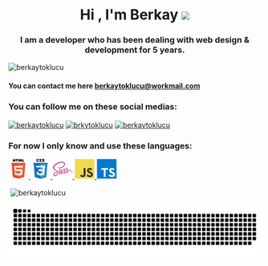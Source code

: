 <h1 align="center"><b>Hi , I'm Berkay </b><img src="https://media.giphy.com/media/hvRJCLFzcasrR4ia7z/giphy.gif" width="35"></h1>
<h3 align="center">I am a developer who has been dealing with web design & development for 5 years.</h3>
<p align="left"> <img src="https://komarev.com/ghpvc/?username=berkaytoklucu&label=Profile%20views&color=0e75b6&style=flat" alt="berkaytoklucu" /> </p>

#### You can contact me here **berkaytoklucu@workmail.com**

<h3 align="left">You can follow me on these social medias:</h3>
<p align="left">
<a href="https://codepen.io/berkaytoklucu" target="blank"><img align="center" src="https://raw.githubusercontent.com/rahuldkjain/github-profile-readme-generator/master/src/images/icons/Social/codepen.svg" alt="berkaytoklucu" height="30" width="40" /></a>
<a href="https://twitter.com/brkytoklucu" target="blank"><img align="center" src="https://raw.githubusercontent.com/rahuldkjain/github-profile-readme-generator/master/src/images/icons/Social/twitter.svg" alt="brkytoklucu" height="30" width="40" /></a>
<a href="https://instagram.com/berkaytoklucu" target="blank"><img align="center" src="https://raw.githubusercontent.com/rahuldkjain/github-profile-readme-generator/master/src/images/icons/Social/instagram.svg" alt="berkaytoklucu" height="30" width="40" /></a>
</p>

<h3 align="left">For now I only know and use these languages:</h3>
<a href="https://www.w3.org/html/" target="_blank" rel="noreferrer"> <img src="https://raw.githubusercontent.com/devicons/devicon/master/icons/html5/html5-original-wordmark.svg" alt="html5" width="40" height="40"/> </a> <a href="https://www.w3schools.com/css/" target="_blank" rel="noreferrer"> <img src="https://raw.githubusercontent.com/devicons/devicon/master/icons/css3/css3-original-wordmark.svg" alt="css3" width="40" height="40"/> </a>
<a href="https://sass-lang.com" target="_blank" rel="noreferrer"> <img src="https://raw.githubusercontent.com/devicons/devicon/master/icons/sass/sass-original.svg" alt="sass" width="40" height="40"/> </a><a href="https://developer.mozilla.org/en-US/docs/Web/JavaScript" target="_blank" rel="noreferrer"> <img src="https://raw.githubusercontent.com/devicons/devicon/master/icons/javascript/javascript-original.svg" alt="javascript" width="40" height="40"/> </a> <a href="https://www.typescriptlang.org/" target="_blank" rel="noreferrer"> <img src="https://raw.githubusercontent.com/devicons/devicon/master/icons/typescript/typescript-original.svg" alt="typescript" width="40" height="40"/> </a> </p>

<p>&nbsp;<img align="center" src="https://github-readme-stats.vercel.app/api?username=berkaytoklucu&show_icons=true&locale=en" alt="berkaytoklucu" /></p>
<img src="https://raw.githubusercontent.com/Platane/snk/output/github-contribution-grid-snake.svg">

